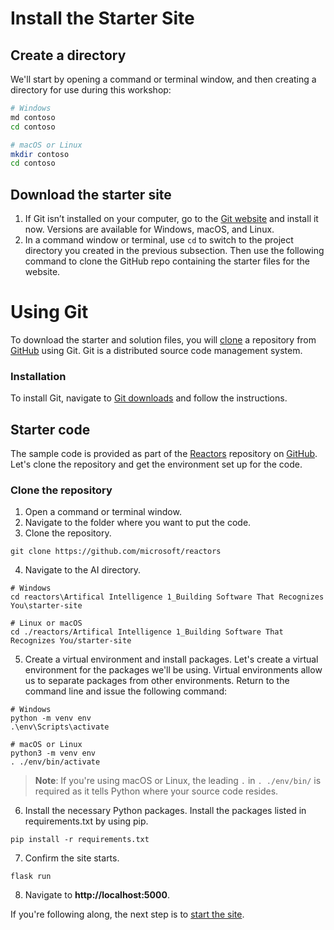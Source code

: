 # Install the Starter Site

## Create a directory

We'll start by opening a command or terminal window, and then creating a directory for use during this workshop:

``` bash
# Windows
md contoso
cd contoso

# macOS or Linux
mkdir contoso
cd contoso
```

## Download the starter site

1. If Git isn’t installed on your computer, go to the [Git website](https://git-scm.com/) and install it now. Versions are available for Windows, macOS, and Linux.
2. In a command window or terminal, use `cd` to switch to the project directory you created in the previous subsection. Then use the following command to clone the GitHub repo containing the starter files for the website.

# Using Git

To download the starter and solution files, you will [clone](https://help.github.com/en/articles/cloning-a-repository) a repository from [GitHub](https://github.com) using Git. Git is a distributed source code management system.

### Installation

To install Git, navigate to [Git downloads](https://git-scm.com/downloads) and follow the instructions.

## Starter code

The sample code is provided as part of the [Reactors](https://github.com/microsoft/reactors) repository on [GitHub](https://github.com). Let's clone the repository and get the environment set up for the code.

### Clone the repository

1. Open a command or terminal window.
2. Navigate to the folder where you want to put the code.
3. Clone the repository.

``` git
git clone https://github.com/microsoft/reactors
```

4. Navigate to the AI directory.

``` console
# Windows
cd reactors\Artifical Intelligence 1_Building Software That Recognizes You\starter-site

# Linux or macOS
cd ./reactors/Artifical Intelligence 1_Building Software That Recognizes You/starter-site
```

5. Create a virtual environment and install packages.
Let's create a virtual environment for the packages we'll be using. Virtual environments allow us to separate packages from other environments. Return to the command line and issue the following command:

``` console
# Windows
python -m venv env
.\env\Scripts\activate

# macOS or Linux
python3 -m venv env
. ./env/bin/activate
```

> **Note**: If you're using macOS or Linux, the leading `.` in `. ./env/bin/` is required as it tells Python where your source code resides.

6. Install the necessary Python packages.
Install the packages listed in requirements.txt by using pip.

``` console
pip install -r requirements.txt
```
7. Confirm the site starts.

``` console
flask run
```

8. Navigate to **http://localhost:5000**.

If you're following along, the next step is to [start the site](./starting-site.md).
